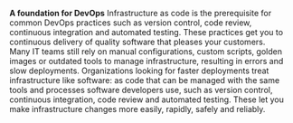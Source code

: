 <b>A foundation for DevOps</b>
Infrastructure as code is the prerequisite for common DevOps practices such as version control, code review, continuous integration and automated testing. These practices get you to continuous delivery of quality software that pleases your customers.
<br>
Many IT teams still rely on manual configurations, custom scripts, golden images or outdated tools to manage infrastructure, resulting in errors and slow deployments. Organizations looking for faster deployments treat infrastructure like software: as code that can be managed with the same tools and processes software developers use, such as version control, continuous integration, code review and automated testing. These let you make infrastructure changes more easily, rapidly, safely and reliably.

